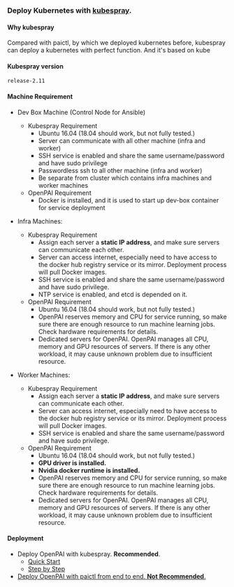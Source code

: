 ### Deploy Kubernetes with [kubespray](https://kubespray.io/#/).

#### Why kubespray

Compared with paictl, by which we deployed kubernetes before, kubespray can deploy a kubernetes with perfect function. And it's based on kube

#### Kubespray version

```
release-2.11
```

#### Machine Requirement

- Dev Box Machine (Control Node for Ansible)
    - Kubespray Requirement
        - Ubuntu 16.04 (18.04 should work, but not fully tested.)
        - Server can communicate with all other machine (infra and worker)
        - SSH service is enabled and share the same username/password and have sudo privilege
        - Passwordless ssh to all other machine (infra and worker)
        - Be separate from cluster which contains infra machines and worker machines   
    - OpenPAI Requirement
        - Docker is installed, and it is used to start up dev-box container for service deployment
    
- Infra Machines:
    - Kubespray Requirement
        - Assign each server a **static IP address**, and make sure servers can communicate each other. 
        - Server can access internet, especially need to have access to the docker hub registry service or its mirror. Deployment process will pull Docker images.
        - SSH service is enabled and share the same username/password and have sudo privilege.
        - NTP service is enabled, and etcd is depended on it.
    - OpenPAI Requirement
        - Ubuntu 16.04 (18.04 should work, but not fully tested.)
        - OpenPAI reserves memory and CPU for service running, so make sure there are enough resource to run machine learning jobs. Check hardware requirements for details.
        - Dedicated servers for OpenPAI. OpenPAI manages all CPU, memory and GPU resources of servers. If there is any other workload, it may cause unknown problem due to insufficient resource.

- Worker Machines:
    - Kubespray Requirement
        - Assign each server a **static IP address**, and make sure servers can communicate each other. 
        - Server can access internet, especially need to have access to the docker hub registry service or its mirror. Deployment process will pull Docker images.
        - SSH service is enabled and share the same username/password and have sudo privilege.
    - OpenPAI Requirement
        - Ubuntu 16.04 (18.04 should work, but not fully tested.)
        - **GPU driver is installed.** 
        - **Nvidia docker runtime is installed.**
        - OpenPAI reserves memory and CPU for service running, so make sure there are enough resource to run machine learning jobs. Check hardware requirements for details.
        - Dedicated servers for OpenPAI. OpenPAI manages all CPU, memory and GPU resources of servers. If there is any other workload, it may cause unknown problem due to insufficient resource.

#### Deployment

- Deploy OpenPAI with kubespray. **Recommended**.
    - [Quick Start](./doc/quick-start.md)
    - [Step by Step](./doc/step-by-step.md)
- [Deploy OpenPAI with paictl from end to end. **Not Recommended**.](../../docs/pai-management/README.md)

    
